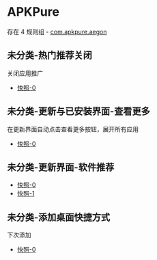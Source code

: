 # APKPure

存在 4 规则组 - [com.apkpure.aegon](/src/apps/com.apkpure.aegon.ts)

## 未分类-热门推荐关闭

关闭应用推广

- [快照-0](https://i.gkd.li/i/13466647)

## 未分类-更新与已安装界面-查看更多

在更新界面自动点击查看更多按钮，展开所有应用

- [快照-0](https://i.gkd.li/i/13466329)

## 未分类-更新界面-软件推荐

- [快照-0](https://i.gkd.li/i/13466329)
- [快照-1](https://i.gkd.li/i/13466610)

## 未分类-添加桌面快捷方式

下次添加

- [快照-0](https://i.gkd.li/i/13416401)

